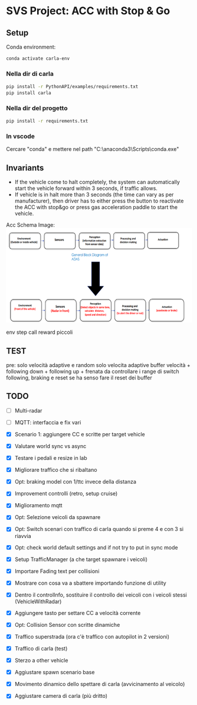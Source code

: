 # SVS Project: ACC with Stop & Go

## Setup

Conda environment:
```bash
conda activate carla-env
```
### Nella dir di carla
```bash
pip install -r PythonAPI/examples/requirements.txt
pip install carla
```
### Nella dir del progetto 
```bash
pip install -r requirements.txt
```
### In vscode

Cercare "conda" e mettere nel path "C:\anaconda3\Scripts\conda.exe"

## Invariants
- If the vehicle come to halt completely, the system can automatically start the vehicle forward within 3 seconds, if traffic allows.
- If vehicle is in halt more than 3 seconds (the time can vary as per manufacturer), then driver has to either press the button to reactivate the ACC with stop&go or press gas acceleration paddle to start the vehicle.

Acc Schema Image:
  <a href="">
    <img src="imgs/acc-schema.png" alt="Schema" width="auto" height="256" />
  </a>

env step call
reward piccoli

## TEST
pre:
solo velocità adaptive e random
solo velocita adaptive buffer
velocità + following down + following up + frenata
da controllare i range di switch following, braking e reset se ha senso fare il reset dei buffer


## TODO
- [ ] Multi-radar
- [ ] MQTT: interfaccia e fix vari
- [X] Scenario 1: aggiungere CC e scritte per target vehicle
- [X] Valutare world sync vs async
- [X] Testare i pedali e resize in lab
- [X] Migliorare traffico che si ribaltano
- [X] Opt: braking model con 1/ttc invece della distanza
- [X] Improvement controlli (retro, setup cruise)
- [X] Miglioramento mqtt
- [X] Opt: Selezione veicoli da spawnare
- [X] Opt: Switch scenari con traffico di carla quando si preme 4 e con 3 si riavvia
- [X] Opt: check world default settings and if not try to put in sync mode
- [X] Setup TrafficManager (a che target spawnare i veicoli)
- [X] Importare Fading text per collisioni
- [X] Mostrare con cosa va a sbattere importando funzione di utility
- [X] Dentro il controlInfo, sostituire il controllo dei veicoli con i veicoli stessi (VehicleWithRadar)
- [X] Aggiungere tasto per settare CC a velocità corrente
- [X] Opt: Collision Sensor con scritte dinamiche
- [X] Traffico superstrada (ora c'è traffico con autopilot in 2 versioni)
- [X] Traffico di carla (test)
- [x] Sterzo a other vehicle
- [x] Aggiustare spawn scenario base
- [x] Movimento dinamico dello spettare di carla (avvicinamento al veicolo)
- [x] Aggiustare camera di carla (più dritto)

